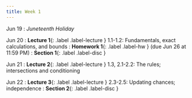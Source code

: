```yaml
---
title: Week 1
---
```


Jun 19
: *Juneteenth Holiday*

Jun 20
: **Lecture 1**{: .label .label-lecture } 1.1-1.2: Fundamentals, exact calculations, and bounds
: **Homework 1**{: .label .label-hw } (due Jun 26 at 11:59 PM)
: **Section 1**{: .label .label-disc }

Jun 21
: **Lecture 2**{: .label .label-lecture } 1.3, 2.1-2.2: The rules; intersections and conditioning


Jun 22
: **Lecture 3**{: .label .label-lecture } 2.3-2.5: Updating chances; independence
: **Section 2**{: .label .label-disc }
